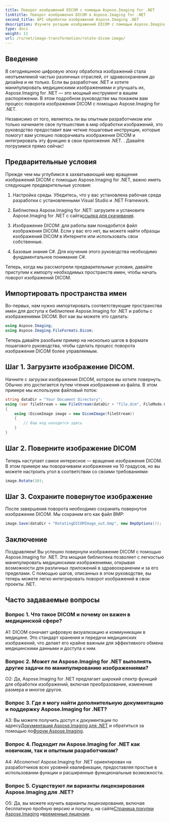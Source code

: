 ```yaml
---
title: Поворот изображений DICOM с помощью Aspose.Imaging for .NET
linktitle: Поворот изображения DICOM в Aspose.Imaging for .NET
second_title: API обработки изображений Aspose.Imaging .NET
description: Изучите ротацию изображений DICOM с помощью Aspose.Imaging for .NET. Пошаговое руководство по манипулированию медицинскими изображениями.
type: docs
weight: 11
url: /ru/net/image-transformation/rotate-dicom-image/
---
```

## Введение

В сегодняшнюю цифровую эпоху обработка изображений стала неотъемлемой частью различных отраслей, от здравоохранения до дизайна и не только. Если вы разработчик .NET и хотите манипулировать медицинскими изображениями и улучшать их, Aspose.Imaging for .NET — это мощный инструмент в вашем распоряжении. В этом подробном руководстве мы покажем вам процесс поворота изображения DICOM с помощью Aspose.Imaging for .NET.

Независимо от того, являетесь ли вы опытным разработчиком или только начинаете свое путешествие в мир обработки изображений, это руководство предоставит вам четкие пошаговые инструкции, которые помогут вам успешно поворачивать изображения DICOM и интегрировать эту функцию в свои приложения .NET. . Давайте погрузимся прямо сейчас!

## Предварительные условия

Прежде чем мы углубимся в захватывающий мир вращения изображений DICOM с помощью Aspose.Imaging for .NET, важно иметь следующие предварительные условия:

1. Настройка среды. Убедитесь, что у вас установлена рабочая среда разработки с установленными Visual Studio и .NET Framework.

2.  Библиотека Aspose.Imaging for .NET: загрузите и установите Aspose.Imaging for .NET с сайта[ссылка для скачивания](https://releases.aspose.com/imaging/net/).

3. Изображение DICOM: для работы вам понадобится файл изображения DICOM. Если у вас его нет, вы можете найти образцы изображений DICOM в Интернете или использовать свои собственные.

4. Базовые знания C#. Для изучения этого руководства необходимо фундаментальное понимание C#.

Теперь, когда мы рассмотрели предварительные условия, давайте приступим к импорту необходимых пространств имен, чтобы начать поворот изображений DICOM.

## Импортировать пространства имен

Во-первых, нам нужно импортировать соответствующие пространства имен для доступа к библиотеке Aspose.Imaging for .NET и работы с изображениями DICOM. Вот как вы можете это сделать:

```csharp
using Aspose.Imaging;
using Aspose.Imaging.FileFormats.Dicom;
```

Теперь давайте разобьем пример на несколько шагов в формате пошагового руководства, чтобы сделать процесс поворота изображения DICOM более управляемым.

## Шаг 1. Загрузите изображение DICOM.

Начните с загрузки изображения DICOM, которое вы хотите повернуть. Обычно это достигается путем чтения изображения из файла. В этом примере мы используем файловый поток:

```csharp
string dataDir = "Your Document Directory";
using (var fileStream = new FileStream(dataDir + "file.dcm", FileMode.Open, FileAccess.Read))
{
    using (DicomImage image = new DicomImage(fileStream))
    {
        // Ваш код находится здесь
    }
}
```

## Шаг 2. Поверните изображение DICOM

Теперь наступает самое интересное — вращение изображения DICOM. В этом примере мы поворачиваем изображение на 10 градусов, но вы можете настроить угол в соответствии со своими требованиями:

```csharp
image.Rotate(10);
```

## Шаг 3. Сохраните повернутое изображение

После завершения поворота необходимо сохранить повернутое изображение DICOM. Мы сохраним его как файл BMP:

```csharp
image.Save(dataDir + "RotatingDICOMImage_out.bmp", new BmpOptions());
```

## Заключение

Поздравляем! Вы успешно повернули изображение DICOM с помощью Aspose.Imaging for .NET. Эта мощная библиотека позволяет с легкостью манипулировать медицинскими изображениями, открывая возможности для различных приложений в здравоохранении и за его пределами. С помощью шагов, описанных в этом руководстве, вы теперь можете легко интегрировать поворот изображений в свои проекты .NET.

## Часто задаваемые вопросы

### Вопрос 1. Что такое DICOM и почему он важен в медицинской сфере?

A1: DICOM означает цифровую визуализацию и коммуникации в медицине. Это стандарт хранения и передачи медицинских изображений, что делает его крайне важным для эффективного обмена медицинскими данными и доступа к ним.

### Вопрос 2. Может ли Aspose.Imaging for .NET выполнять другие задачи по манипулированию изображениями?

О2: Да, Aspose.Imaging for .NET предлагает широкий спектр функций для обработки изображений, включая преобразование, изменение размера и многое другое.

### Вопрос 3. Где я могу найти дополнительную документацию и поддержку Aspose.Imaging for .NET?

 A3: Вы можете получить доступ к документации по адресу[Документация Aspose.Imaging для .NET](https://reference.aspose.com/imaging/net/) и обратиться за помощью по[Форум Aspose.Imaging](https://forum.aspose.com/).

### Вопрос 4. Подходит ли Aspose.Imaging for .NET как новичкам, так и опытным разработчикам?

А4: Абсолютно! Aspose.Imaging for .NET ориентирован на разработчиков всех уровней квалификации, предоставляя простые в использовании функции и расширенные функциональные возможности.

### Вопрос 5. Существуют ли варианты лицензирования Aspose.Imaging для .NET?

 О5: Да, вы можете изучить варианты лицензирования, включая бесплатную пробную версию и покупку, на сайте[Страница покупки Aspose.Imaging](https://purchase.aspose.com/buy) и[временные лицензии](https://purchase.aspose.com/temporary-license/).